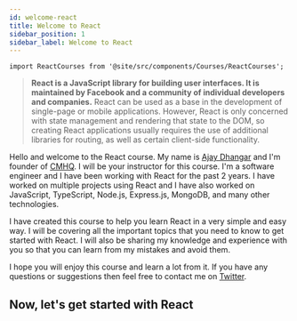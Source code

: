 ```yaml
---
id: welcome-react
title: Welcome to React
sidebar_position: 1
sidebar_label: Welcome to React
---
```


```mdx-code-block
import ReactCourses from '@site/src/components/Courses/ReactCourses';
```

> **React is a JavaScript library for building user interfaces. It is maintained by Facebook and a community of individual developers and companies.** React can be used as a base in the development of single-page or mobile applications. However, React is only concerned with state management and rendering that state to the DOM, so creating React applications usually requires the use of additional libraries for routing, as well as certain client-side functionality.


Hello and welcome to the React course. My name is [Ajay Dhangar](https://twitter.com/CodesWithAjay) and I'm founder of [CMHQ](https://cmhq.tech). I will be your instructor for this course. I'm a software engineer and I have been working with React for the past 2 years. I have worked on multiple projects using React and I have also worked on JavaScript, TypeScript, Node.js, Express.js, MongoDB, and many other technologies.

I have created this course to help you learn React in a very simple and easy way. I will be covering all the important topics that you need to know to get started with React. I will also be sharing my knowledge and experience with you so that you can learn from my mistakes and avoid them.

I hope you will enjoy this course and learn a lot from it. If you have any questions or suggestions then feel free to contact me on [Twitter](https://twitter.com/CodesWithAjay).


## Now, let's get started with React

<ReactCourses />